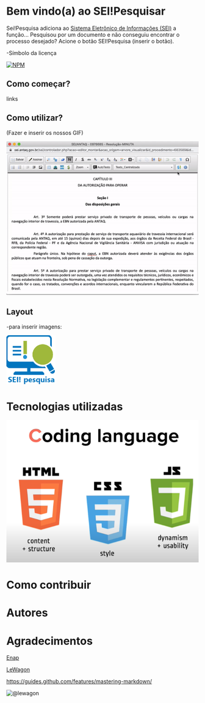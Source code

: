 # Bem vindo(a) ao SEI!Pesquisar
Sei!Pesquisa adiciona ao [Sistema Eletrônico de Informações (SEI)](https://softwarepublico.gov.br/social/sei) a função...
Pesquisou por um documento e não conseguiu encontrar o processo desejado? Acione o botão SEI!Pesquisa (inserir o botão).

-Símbolo da licença

[![NPM](https://img.shields.io/npm/l/react)](https://github.com/pluginseipesquisa/plugin/blob/add-license-1-improve-readme/LICENSE)

## Como começar?
links

## Como utilizar?
(Fazer e inserir os nossos GIF)

![Exemplo GIF](https://github.com/SEI-Pro/sei-legis/blob/master/img/tela-1.02.gif)

## Layout
-para inserir imagens:

![texto alternativo](https://github.com/pluginseipesquisa/plugin/blob/add-license-1-improve-readme/images/128.png)

# Tecnologias utilizadas
![texto alternativo](https://github.com/marcelo7bastos/landing_page_teste/blob/main/coding-language.png)

# Como contribuir

# Autores


# Agradecimentos
[Enap](https://www.enap.gov.br/pt/)

[LeWagon](https://www.lewagon.com/pt-BR)

https://guides.github.com/features/mastering-markdown/

<img src="https://avatars.githubusercontent.com/u/5470001?s=64&amp;v=4" alt="@lewagon" size="32" height="32" width="32" data-view-component="true" class="avatar">
